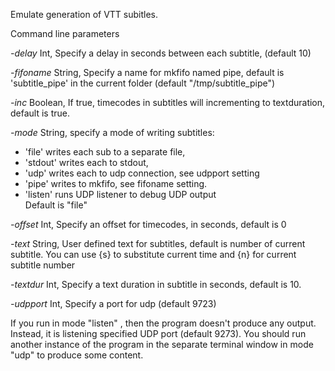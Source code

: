 Emulate generation of VTT subitles.

Command line parameters

*-delay*
        Int, Specify a delay in seconds between each subtitle, (default 10)
        
*-fifoname* 
        String, Specify a name for mkfifo named pipe, 
        default is 'subtitle_pipe' in the current folder (default "/tmp/subtitle_pipe")
                        
*-inc*
        Boolean, If true, timecodes in subtitles will incrementing to textduration, default is true.


*-mode*
     String, specify a mode of writing subtitles:
* 'file' writes each sub to a separate file, 
* 'stdout' writes each to stdout, 
* 'udp' writes each to udp connection, see udpport setting
* 'pipe' writes to mkfifo, see fifoname setting. 
* 'listen'  runs UDP listener to debug UDP output                        
Default is "file"

                         
*-offset*
     Int, Specify an offset for timecodes, in seconds, default is 0

        
*-text*
        String, User defined text for subtitles, default is number of current subtitle.
        You can use {s} to substitute current time and {n} for current subtitle number

                        
*-textdur* 
       Int, Specify a text duration in subtitle in seconds, default is 10.

        
*-udpport*
        Int, Specify a port for udp (default 9723)
       

If you run in mode "listen" , then the program doesn't produce any output. Instead, it is listening specified UDP port (default 9273).
You should run another instance of the program in the separate terminal window in mode "udp" to produce some content.
